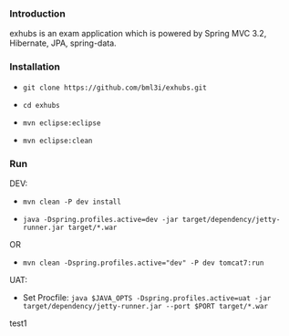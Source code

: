 ### Introduction

exhubs is an exam application which is powered by Spring MVC 3.2, Hibernate, JPA, spring-data. 


### Installation

* `git clone https://github.com/bml3i/exhubs.git`

* `cd exhubs`

* `mvn eclipse:eclipse`

* `mvn eclipse:clean`


### Run

DEV:

* `mvn clean -P dev install`

* `java -Dspring.profiles.active=dev -jar target/dependency/jetty-runner.jar target/*.war`  

OR

* `mvn clean -Dspring.profiles.active="dev" -P dev tomcat7:run`  


UAT:

* Set Procfile: `java $JAVA_OPTS -Dspring.profiles.active=uat -jar target/dependency/jetty-runner.jar --port $PORT target/*.war`

test1